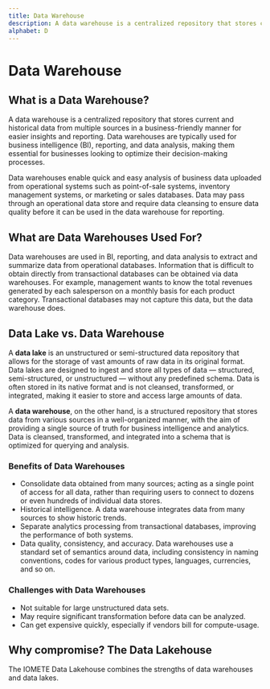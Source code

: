 ```yaml
---
title: Data Warehouse
description: A data warehouse is a centralized repository that stores current and historical data from multiple sources in a business-friendly manner for easier insights and reporting. Data warehouses are typically used for business intelligence (BI), reporting, and data analysis, making them essential for businesses looking to optimize their decision-making processes.
alphabet: D
---
```


# Data Warehouse

## What is a Data Warehouse?

A data warehouse is a centralized repository that stores current and historical data from multiple sources in a business-friendly manner for easier insights and reporting. Data warehouses are typically used for business intelligence (BI), reporting, and data analysis, making them essential for businesses looking to optimize their decision-making processes.

Data warehouses enable quick and easy analysis of business data uploaded from operational systems such as point-of-sale systems, inventory management systems, or marketing or sales databases. Data may pass through an operational data store and require data cleansing to ensure data quality before it can be used in the data warehouse for reporting.

## What are Data Warehouses Used For?

Data warehouses are used in BI, reporting, and data analysis to extract and summarize data from operational databases. Information that is difficult to obtain directly from transactional databases can be obtained via data warehouses. For example, management wants to know the total revenues generated by each salesperson on a monthly basis for each product category. Transactional databases may not capture this data, but the data warehouse does.

## Data Lake vs. Data Warehouse

A **data lake** is an unstructured or semi-structured data repository that allows for the storage of vast amounts of raw data in its original format. Data lakes are designed to ingest and store all types of data — structured, semi-structured, or unstructured — without any predefined schema. Data is often stored in its native format and is not cleansed, transformed, or integrated, making it easier to store and access large amounts of data.

A **data warehouse**, on the other hand, is a structured repository that stores data from various sources in a well-organized manner, with the aim of providing a single source of truth for business intelligence and analytics. Data is cleansed, transformed, and integrated into a schema that is optimized for querying and analysis.

### Benefits of Data Warehouses

- Consolidate data obtained from many sources; acting as a single point of access for all data, rather than requiring users to connect to dozens or even hundreds of individual data stores.
- Historical intelligence. A data warehouse integrates data from many sources to show historic trends.
- Separate analytics processing from transactional databases, improving the performance of both systems.
- Data quality, consistency, and accuracy. Data warehouses use a standard set of semantics around data, including consistency in naming conventions, codes for various product types, languages, currencies, and so on.

### Challenges with Data Warehouses

- Not suitable for large unstructured data sets.
- May require significant transformation before data can be analyzed.
- Can get expensive quickly, especially if vendors bill for compute-usage.

## Why compromise? The Data Lakehouse

The IOMETE Data Lakehouse combines the strengths of data warehouses and data lakes.
